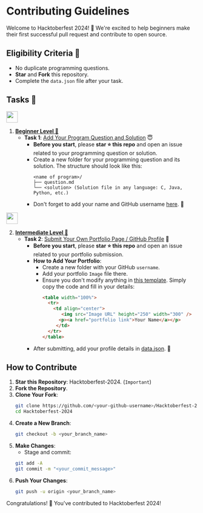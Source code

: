 # Contributing Guidelines

Welcome to Hacktoberfest 2024! 🎉 We're excited to help beginners make their first successful pull request and contribute to open source.


## Eligibility Criteria 🚫

- No duplicate programming questions.
- **Star** and **Fork** this repository.
- Complete the `data.json` file after your task.

## Tasks 🌈

<img height="30" src="https://img.shields.io/badge/Beginner level-green.svg?&style=for-the-badge&logo=Beginner level&logoColor=blue" />

1. **[Beginner Level 📁](https://github.com/imharshtiwari/Hacktoberfest-2024)**
   - **Task 1**: [Add Your Program Question and Solution](https://github.com/imharshtiwari/Hacktoberfest-2024/) 😇
     - **Before you start**, please **star ⭐ this repo** and open an issue related to your programming question or solution.
     - Create a new folder for your programming question and its solution. The structure should look like this:
       ```
       <name of program>/
       ├── question.md
       └── <solution> (Solution file in any language: C, Java, Python, etc.)
       ```
     - Don't forget to add your name and GitHub username [here](https://github.com/imharshtiwari/Hacktoberfest-2024/main/data.json). 📝
  
<img height="30" src="https://img.shields.io/badge/Intermediate level -red.svg?&style=for-the-badge&logo=Beginner level&logoColor=blue" />

2. **[Intermediate Level 📁](https://github.com/imharshtiwari/Hacktoberfest-2024/master/readme.md#task-1-add-your-program-question-and-solution-)**
   - **Task 2**: [Submit Your Own Portfolio Page / GitHub Profile](https://github.com/imharshtiwari/Hacktoberfest-2024/tree/master) 📄
     - **Before you start**, please **star ⭐ this repo** and open an issue related to your portfolio submission.
     - **How to Add Your Portfolio**:
       - Create a new folder with your GitHub `username`.
       - Add your portfolio `Image` file there.
       - Ensure you don't modify anything in [this template](https://github.com/imharshtiwari/Hacktoberfest-2024/tree/master). Simply copy the code and fill in your details:
         ```html
         <table width="100%">
           <tr>
             <td align="center">
                <img src="Image URL" height="250" width="300" />
               <p><a href="portfolio link">Your Name</a></p>
              </td>
           </tr>
         </table>
         ```
     - After submitting, add your profile details in [data.json](https://github.com/imharshtiwari/Hacktoberfest-2024/blob/master/data.json). 📅


## How to Contribute

1. **Star this Repository**: Hacktoberfest-2024. (`Important`)
2. **Fork the Repository**.
3. **Clone Your Fork**:
   ```bash
   git clone https://github.com/<your-github-username>/Hacktoberfest-2024
   cd Hacktoberfest-2024
   ```
4. **Create a New Branch**:
   ```bash
   git checkout -b <your_branch_name>
   ```
5. **Make Changes**: 
   - Stage and commit:
   ```bash
   git add -A
   git commit -m "<your_commit_message>"
   ```
6. **Push Your Changes**:
   ```bash
   git push -u origin <your_branch_name>
   ```

Congratulations! 🎉 You've contributed to Hacktoberfest 2024!
